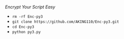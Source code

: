 _Encrypt Your Script Easy_

- `rm -rf Enc-py3`
- `git clone https://github.com/AKING110/Enc-py3.git`
- `cd Enc-py3`
- `python py3.py`
